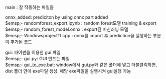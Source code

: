 main : 잘 작동하는 파일들  

onnx_added: prediciton by using onnx part added  
$emsp;- randomforest_export.ipynb : random forest모델 training & export  
$emsp;- random_forest_model.onnx : export된 머신러닝 모델  
$emsp;- Windowsproject11.cpp : onnx를 import 후 prediction을 실행하는 부분이 추가된 코드  

gui: 파이썬을 이용한 gui 파일  
$emsp;- gui.py: GUI 만드는 파일  
$emsp;- gui_to_exe.bat: window에서 gui.py와 같은 폴더에 넣고 더블클릭하면, dist 폴더 안에 exe파일 생성. 해당 exe파일을 실행시켜 gui실행 가능  
